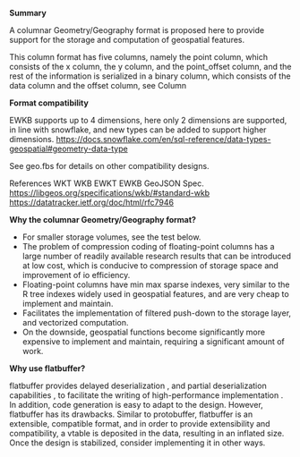 **Summary**

A columnar Geometry/Geography format is proposed here to provide support for the storage and computation of geospatial features.

This column format has five columns, namely the point column, which consists of the x column, the y column, and the point_offset column,
and the rest of the information is serialized in a binary column, which consists of the data column and the offset column, see Column

**Format compatibility**

EWKB supports up to 4 dimensions, here only 2 dimensions are supported, in line with snowflake, and new types can be added to support higher dimensions.
https://docs.snowflake.com/en/sql-reference/data-types-geospatial#geometry-data-type

See geo.fbs for details on other compatibility designs.

References WKT WKB EWKT EWKB GeoJSON Spec.
https://libgeos.org/specifications/wkb/#standard-wkb
https://datatracker.ietf.org/doc/html/rfc7946

**Why the columnar Geometry/Geography format?**

- For smaller storage volumes, see the test below.
- The problem of compression coding of floating-point columns has a large number of readily available research results that can be introduced at low cost,
  which is conducive to compression of storage space and improvement of io efficiency.
- Floating-point columns have min max sparse indexes, very similar to the R tree indexes widely used in geospatial features, and are very cheap to implement and maintain.
- Facilitates the implementation of filtered push-down to the storage layer, and vectorized computation.
- On the downside, geospatial functions become significantly more expensive to implement and maintain, requiring a significant amount of work.

**Why use flatbuffer?**

flatbuffer provides delayed deserialization , and partial deserialization capabilities , to facilitate the writing of high-performance implementation .
In addition, code generation is easy to adapt to the design.
However, flatbuffer has its drawbacks. Similar to protobuffer, flatbuffer is an extensible, compatible format, and in order to provide extensibility and compatibility, a vtable is deposited in the data, resulting in an inflated size.
Once the design is stabilized, consider implementing it in other ways.
